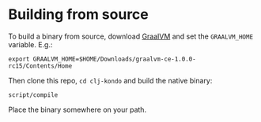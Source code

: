 # Building from source

To build a binary from source, download [GraalVM](https://github.com/oracle/graal/releases) and set the
`GRAALVM_HOME` variable. E.g.:

    export GRAALVM_HOME=$HOME/Downloads/graalvm-ce-1.0.0-rc15/Contents/Home

Then clone this repo, `cd clj-kondo` and build the native binary:

    script/compile

Place the binary somewhere on your path.
